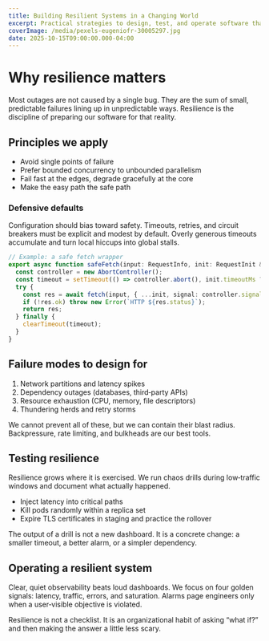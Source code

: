 ```yaml
---
title: Building Resilient Systems in a Changing World
excerpt: Practical strategies to design, test, and operate software that gracefully handles failure.
coverImage: /media/pexels-eugeniofr-30005297.jpg
date: 2025-10-15T09:00:00.000-04:00
---
```


# Why resilience matters

Most outages are not caused by a single bug. They are the sum of small, predictable failures lining up in unpredictable ways. Resilience is the discipline of preparing our software for that reality.

## Principles we apply

- Avoid single points of failure
- Prefer bounded concurrency to unbounded parallelism
- Fail fast at the edges, degrade gracefully at the core
- Make the easy path the safe path

### Defensive defaults

Configuration should bias toward safety. Timeouts, retries, and circuit breakers must be explicit and modest by default. Overly generous timeouts accumulate and turn local hiccups into global stalls.

```ts
// Example: a safe fetch wrapper
export async function safeFetch(input: RequestInfo, init: RequestInit & { timeoutMs?: number } = {}) {
  const controller = new AbortController();
  const timeout = setTimeout(() => controller.abort(), init.timeoutMs ?? 3000);
  try {
    const res = await fetch(input, { ...init, signal: controller.signal });
    if (!res.ok) throw new Error(`HTTP ${res.status}`);
    return res;
  } finally {
    clearTimeout(timeout);
  }
}
```

## Failure modes to design for

1. Network partitions and latency spikes
2. Dependency outages (databases, third‑party APIs)
3. Resource exhaustion (CPU, memory, file descriptors)
4. Thundering herds and retry storms

We cannot prevent all of these, but we can contain their blast radius. Backpressure, rate limiting, and bulkheads are our best tools.

## Testing resilience

Resilience grows where it is exercised. We run chaos drills during low‑traffic windows and document what actually happened.

- Inject latency into critical paths
- Kill pods randomly within a replica set
- Expire TLS certificates in staging and practice the rollover

The output of a drill is not a new dashboard. It is a concrete change: a smaller timeout, a better alarm, or a simpler dependency.

## Operating a resilient system

Clear, quiet observability beats loud dashboards. We focus on four golden signals: latency, traffic, errors, and saturation. Alarms page engineers only when a user‑visible objective is violated.

Resilience is not a checklist. It is an organizational habit of asking “what if?” and then making the answer a little less scary.
